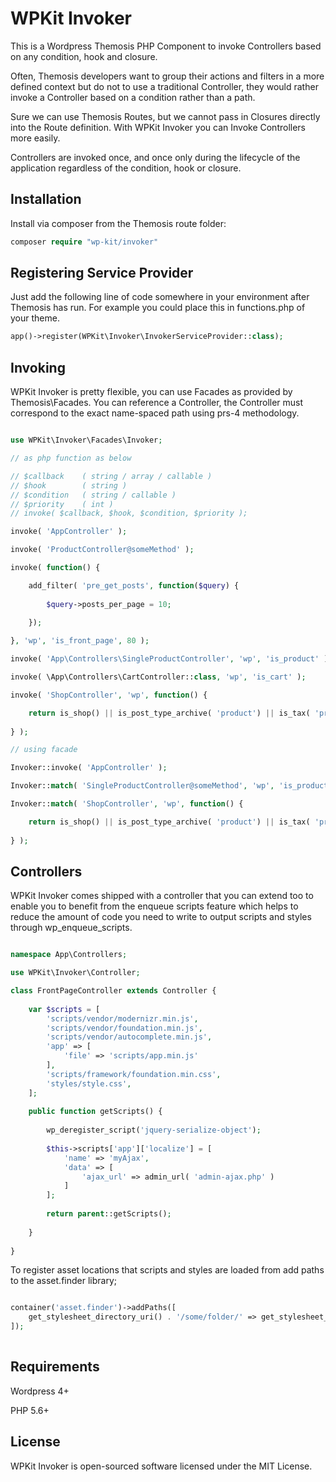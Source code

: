 # WPKit Invoker

This is a Wordpress Themosis PHP Component to invoke Controllers based on any condition, hook and closure.

Often, Themosis developers want to group their actions and filters in a more defined context but do not to use a traditional Controller, they would rather invoke a Controller based on a condition rather than a path. 

Sure we can use Themosis Routes, but we cannot pass in Closures directly into the Route definition. With WPKit Invoker you can Invoke Controllers more easily.

Controllers are invoked once, and once only during the lifecycle of the application regardless of the condition, hook or closure.

## Installation

Install via composer from the Themosis route folder:

```php
composer require "wp-kit/invoker"
```

## Registering Service Provider

Just add the following line of code somewhere in your environment after Themosis has run. For example you could place this in functions.php of your theme.

```php
app()->register(WPKit\Invoker\InvokerServiceProvider::class);
```

## Invoking

WPKit Invoker is pretty flexible, you can use Facades as provided by Themosis\Facades. You can reference a Controller, the Controller must correspond to the exact name-spaced path using prs-4 methodology.

```php

use WPKit\Invoker\Facades\Invoker;

// as php function as below

// $callback 	( string / array / callable )
// $hook 		( string )
// $condition 	( string / callable )
// $priority 	( int )
// invoke( $callback, $hook, $condition, $priority );

invoke( 'AppController' );

invoke( 'ProductController@someMethod' );

invoke( function() {

	add_filter( 'pre_get_posts', function($query) {
		
		$query->posts_per_page = 10;
		
	});

}, 'wp', 'is_front_page', 80 );

invoke( 'App\Controllers\SingleProductController', 'wp', 'is_product' );

invoke( \App\Controllers\CartController::class, 'wp', 'is_cart' );

invoke( 'ShopController', 'wp', function() {

	return is_shop() || is_post_type_archive( 'product') || is_tax( 'product_cat' ) || is_tax( 'product_tag' ) || is_tax( 'product_brand' ) || is_tax( 'company_portal' );
	
} );

// using facade

Invoker::invoke( 'AppController' );

Invoker::match( 'SingleProductController@someMethod', 'wp', 'is_product' );

Invoker::match( 'ShopController', 'wp', function() {

	return is_shop() || is_post_type_archive( 'product') || is_tax( 'product_cat' ) || is_tax( 'product_tag' ) || is_tax( 'product_brand' ) || is_tax( 'company_portal' );
	
} );

```

## Controllers

WPKit Invoker comes shipped with a controller that you can extend too to enable you to benefit from the enqueue scripts feature which helps to reduce the amount of code you need to write to output scripts and styles through wp_enqueue_scripts.

```php

namespace App\Controllers;

use WPKit\Invoker\Controller;

class FrontPageController extends Controller {
	
	var $scripts = [
    	'scripts/vendor/modernizr.min.js',
    	'scripts/vendor/foundation.min.js',
    	'scripts/vendor/autocomplete.min.js',
    	'app' => [
    	    'file' => 'scripts/app.min.js'
        ],
    	'scripts/framework/foundation.min.css',
    	'styles/style.css',
	];
	
	public function getScripts() {
    	
    	wp_deregister_script('jquery-serialize-object');
    	
    	$this->scripts['app']['localize'] = [
            'name' => 'myAjax',
            'data' => [ 
                'ajax_url' => admin_url( 'admin-ajax.php' )
            ]
        ];
        
        return parent::getScripts();
		
	}
	
}

```

To register asset locations that scripts and styles are loaded from add paths to the asset.finder library;

```php

container('asset.finder')->addPaths([
    get_stylesheet_directory_uri() . '/some/folder/' => get_stylesheet_directory() . '/some/folder/'
]);
	    
```

## Requirements

Wordpress 4+

PHP 5.6+

## License

WPKit Invoker is open-sourced software licensed under the MIT License.
